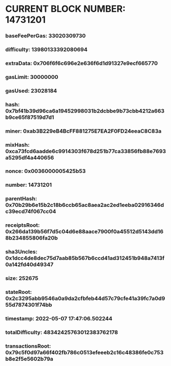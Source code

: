# CURRENT BLOCK NUMBER: 14731201

### baseFeePerGas: 33020309730
### difficulty: 13980133392080694
### extraData: 0x706f6f6c696e2e636f6d1d91327e9ecf665770
### gasLimit: 30000000
### gasUsed: 23028184
### hash: 0x7bf41b39d96ca6a19452998031b2dcbbe9b73cbb4212a663b9ce65f87519d7d1
### miner: 0xab3B229eB4BcFF881275E7EA2F0FD24eeaC8C83a
### mixHash: 0xca73fcd6aadde6c9914303f678d251b77ca33856fb88e7693a5295df4a440656
### nonce: 0x0036000005425b53
### number: 14731201
### parentHash: 0x70b29b6e15b2c18b6ccb65ac8aea2ac2ed1eeba02916346dc39ecd74f067cc04
### receiptsRoot: 0x266da139b56f7d5c04d6e88aace7900f0a45512d5143dd168b234855806fa20b
### sha3Uncles: 0x1dcc4de8dec75d7aab85b567b6ccd41ad312451b948a7413f0a142fd40d49347
### size: 252675
### stateRoot: 0x2c3295abb9546a0a9da2cfbfeb44d57c79cfe41a39fc7a0d955d7874301f74bb
### timestamp: 2022-05-07 17:47:06.502244
### totalDifficulty: 48342425763012383762178
### transactionsRoot: 0x79c5f0d97a66f402fb786c0513efeeeb2c16c48386fe0c753b8e2f5e5602b79a
